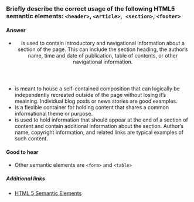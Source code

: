 ### Briefly describe the correct usage of the following HTML5 semantic elements: `<header>`, `<article>`,` <section>`, `<footer>`

#### Answer

* <header> is used to contain introductory and navigational information about a section of the page. This can include the section heading, the author’s name, time and date of publication, table of contents, or other navigational information.

* <article> is meant to house a self-contained composition that can logically be independently recreated outside of the page without losing it’s meaining. Individual blog posts or news stories are good examples.

* <section> is a flexible container for holding content that shares a common informational theme or purpose.

* <footer> is used to hold information that should appear at the end of a section of content and contain additional information about the section. Author’s name, copyright information, and related links are typical examples of such content.

#### Good to hear

* Other semantic elements are `<form>` and `<table>`

##### Additional links

* [HTML 5 Semantic Elements](https://www.w3schools.com/html/html5_semantic_elements.asp)

<!-- tags: (html) -->

<!-- expertise: (1) -->
